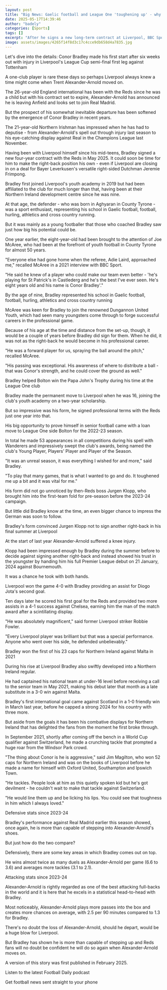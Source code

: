 ```yaml
---
layout: post
title: "Big News: Gaelic football and League One 'toughening up' - why Liverpool are keeping Bradley"
date: 2025-05-17T14:39:46
author: "badely"
categories: [Sports]
tags: []
excerpt: "After he signs a new long-term contract at Liverpool, BBC Sport looks at Conor Bradley's emergence at Anfield."
image: assets/images/4265f14f8d3c17c4cce9db658d4a7835.jpg
---
```


Let's dive into the details: Conor Bradley made his first start after six weeks out with injury in Liverpool's League Cup semi-final first leg against Tottenham 

A one-club player is rare these days so perhaps Liverpool always knew a time might come when Trent Alexander-Arnold moved on.

The 26-year-old England international has been with the Reds since he was a child but with his contract set to expire, Alexander-Arnold has announced he is leaving Anfield and looks set to join Real Madrid.

But the prospect of his somewhat inevitable departure has been softened by the emergence of Conor Bradley in recent years.

The 21-year-old Northern Irishman has impressed when he has had to deputise - from Alexander-Arnold's spell out through injury last season to his eye-catching display against Real in the Champions League last November.

Having been with Liverpool himself since his mid-teens, Bradley signed a new four-year contract with the Reds in May 2025. It could soon be time for him to make the right-back position his own - even if Liverpool are closing in on a deal for Bayer Leverkusen's versatile right-sided Dutchman Jeremie Frimpong.

Bradley first joined Liverpool's youth academy in 2019 but had been affiliated to the club for much longer than that, having been at their Northern Ireland development centre since he was nine.

At that age, the defender - who was born in Aghyaran in County Tyrone - was a sport enthusiast, representing his school in Gaelic football, football, hurling, athletics and cross country running.

But it was mainly as a young footballer that those who coached Bradley saw just how big his potential could be.

One year earlier, the eight-year-old had been brought to the attention of Joe McAree, who had been at the forefront of youth football in County Tyrone for almost 50 years.

"Everyone else had gone home when the referee, Adie Laird, approached me," recalled McAree in a 2021 interview with BBC Sport.

"He said he knew of a player who could make our team even better - 'he's playing for St Patrick's in Castlederg and he's the best I've ever seen. He's eight years old and his name is Conor Bradley'."

By the age of nine, Bradley represented his school in Gaelic football, football, hurling, athletics and cross country running

McAree was keen for Bradley to join the renowned Dungannon United Youth, which had seen many youngsters come through to forge successful careers in the professional game.

Because of his age at the time and distance from the set-up, though, it would be a couple of years before Bradley did sign for them. When he did, it was not as the right-back he would become in his professional career.

"He was a forward player for us, spraying the ball around the pitch," recalled McAree.

"His passing was exceptional. His awareness of where to distribute a ball - that was Conor's strength, and he could cover the ground as well."

Bradley helped Bolton win the Papa John's Trophy during his time at the League One club

Bradley made the permanent move to Liverpool when he was 16, joining the club's youth academy on a two-year scholarship.

But so impressive was his form, he signed professional terms with the Reds just one year into that.

His big opportunity to prove himself in senior football came with a loan move to League One side Bolton for the 2022-23 season.

In total he made 53 appearances in all competitions during his spell with Wanderers and impressively swept the club's awards, being named the club's Young Player, Players' Player and Player of the Season.

"It was an unreal season, it was everything I wished for and more," said Bradley.

"To play that many games, that is what I wanted to go and do. It toughened me up a bit and it was vital for me."

His form did not go unnoticed by then-Reds boss Jurgen Klopp, who brought him into the first-team fold for pre-season before the 2023-24 campaign.

But little did Bradley know at the time, an even bigger chance to impress the German was soon to follow.

Bradley's form convinced Jurgen Klopp not to sign another right-back in his final summer at Liverpool

At the start of last year Alexander-Arnold suffered a knee injury. 

Klopp had been impressed enough by Bradley during the summer before to decide against signing another right-back and instead showed his trust in the youngster by handing him his full Premier League debut on 21 January, 2024 against Bournemouth.

It was a chance he took with both hands.

Liverpool won the game 4-0 with Bradley providing an assist for Diogo Jota's second goal. 

Ten days later he scored his first goal for the Reds and provided two more assists in a 4-1 success against Chelsea, earning him the man of the match award after a scintillating display.

"He was absolutely magnificent," said former Liverpool striker Robbie Fowler.

"Every Liverpool player was brilliant but that was a special performance. Anyone who went over his side, he defended unbelievably."

Bradley won the first of his 23 caps for Northern Ireland against Malta in 2021

During his rise at Liverpool Bradley also swiftly developed into a Northern Ireland regular.

He had captained his national team at under-16 level before receiving a call to the senior team in May 2021, making his debut later that month as a late substitute in a 3-0 win against Malta.

Bradley's first international goal came against Scotland in a 1-0 friendly win in March last year, before he capped a strong 2024 for his country with three more.

But aside from the goals it has been his combative displays for Northern Ireland that has delighted the fans from the moment he first broke through.

In September 2021, shortly after coming off the bench in a World Cup qualifier against Switzerland, he made a crunching tackle that prompted a huge roar from the Windsor Park crowd.

"The thing about Conor is he is aggressive," said Jim Magilton, who won 52 caps for Northern Ireland and was on the books of Liverpool before he made a name for himself with Oxford United, Southampton and Ipswich Town.

"He tackles. People look at him as this quietly spoken kid but he's got devilment - he couldn't wait to make that tackle against Switzerland. 

"He would line them up and be licking his lips. You could see that toughness in him which I always loved."

Defensive stats since 2023-24

Bradley's performance against Real Madrid earlier this season showed, once again, he is more than capable of stepping into Alexander-Arnold's shoes.

But just how do the two compare?

Defensively, there are some key areas in which Bradley comes out on top.

He wins almost twice as many duels as Alexander-Arnold per game (6.6 to 3.6) and averages more tackles (3.1 to 2.1).

Attacking stats since 2023-24

Alexander-Arnold is rightly regarded as one of the best attacking full-backs in the world and it is here that he excels in a statistical head-to-head with Bradley.

Most noticeably, Alexander-Arnold plays more passes into the box and creates more chances on average, with 2.5 per 90 minutes compared to 1.3 for Bradley.

There's no doubt the loss of Alexander-Arnold, should he depart, would be a huge blow for Liverpool.

But Bradley has shown he is more than capable of stepping up and Reds fans will no doubt be confident he will do so again when Alexander-Arnold moves on.

A version of this story was first published in February 2025.

Listen to the latest Football Daily podcast

Get football news sent straight to your phone

